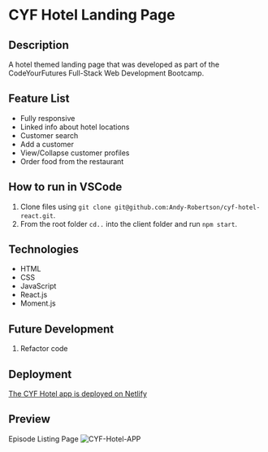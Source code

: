 # CYF Hotel Landing Page

## Description

A hotel themed landing page that was developed as part of the CodeYourFutures Full-Stack Web Development Bootcamp. 

## Feature List
- Fully responsive
- Linked info about hotel locations
- Customer search
- Add a customer
- View/Collapse customer profiles
- Order food from the restaurant

## How to run in VSCode

1. Clone files using `git clone git@github.com:Andy-Robertson/cyf-hotel-react.git`.
2. From the root folder `cd..` into the client folder and run `npm start`.

## Technologies

- HTML
- CSS
- JavaScript
- React.js
- Moment.js

## Future Development

1. Refactor code

## Deployment

[The CYF Hotel app is deployed on Netlify](https://cyf-andy-robertson-hotel-react.netlify.app/)

## Preview

Episode Listing Page
![CYF-Hotel-APP](https://andy-robertson.dev/static/media/CYFHotel.8bf34cba.png)


